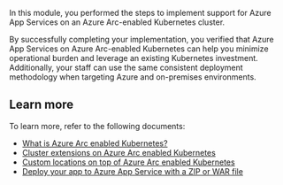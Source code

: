 In this module, you performed the steps to implement support for Azure App Services on an Azure Arc-enabled Kubernetes cluster. 

By successfully completing your implementation, you verified that Azure App Services on Azure Arc-enabled Kubernetes can help you minimize operational burden and leverage an existing Kubernetes investment. Additionally, your staff can use the same consistent deployment methodology when targeting Azure and on-premises environments.

## Learn more

To learn more, refer to the following documents:

- [What is Azure Arc enabled Kubernetes?](https://docs.microsoft.com/azure/azure-arc/kubernetes/overview)
- [Cluster extensions on Azure Arc enabled Kubernetes](https://docs.microsoft.com/azure/azure-arc/kubernetes/conceptual-extensions)
- [Custom locations on top of Azure Arc enabled Kubernetes](https://docs.microsoft.com/azure/azure-arc/kubernetes/conceptual-custom-locations)
- [Deploy your app to Azure App Service with a ZIP or WAR file](https://docs.microsoft.com/azure/app-service/deploy-zip)